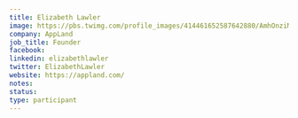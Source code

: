 ```yaml
---
title: Elizabeth Lawler
image: https://pbs.twimg.com/profile_images/414461652587642880/AmhOnziM_400x400.png
company: AppLand
job_title: Founder
facebook:
linkedin: elizabethlawler
twitter: ElizabethLawler
website: https://appland.com/
notes:
status: 
type: participant
---
```

